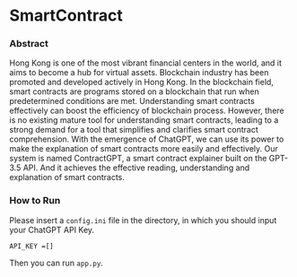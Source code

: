# SmartContract
### Abstract
 Hong Kong is one of the most vibrant financial centers in the world, and it aims to become a hub for virtual assets. Blockchain industry has been promoted and developed actively in Hong Kong. In the blockchain field, smart contracts are programs stored on a blockchain that run when predetermined conditions are met. Understanding smart contracts effectively can boost the efficiency of blockchain process. However, there is no existing mature tool for understanding smart contracts, leading to a strong demand for a tool that simplifies and clarifies smart contract comprehension. With the emergence of ChatGPT, we can use its power to make the explanation of smart contracts more easily and effectively. Our system is named ContractGPT, a smart contract explainer built on the GPT-3.5 API. And it achieves the effective reading, understanding and explanation of smart contracts.
 
 ### How to Run
 Please insert a `config.ini` file in the directory, in which you should input your ChatGPT API Key.
 ```
 API_KEY =[]
 ```
 Then you can run `app.py`.
